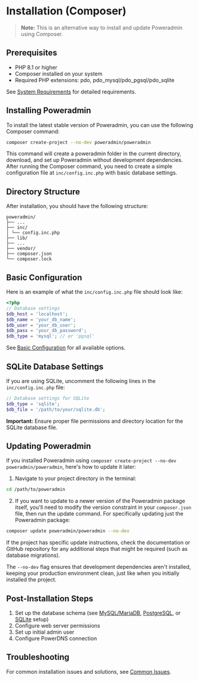 # Installation (Composer)

> **Note:** This is an alternative way to install and update Poweradmin using Composer.

## Prerequisites

- PHP 8.1 or higher
- Composer installed on your system
- Required PHP extensions: pdo, pdo_mysql/pdo_pgsql/pdo_sqlite

See [System Requirements](../getting-started/requirements.md) for detailed requirements.

## Installing Poweradmin

To install the latest stable version of Poweradmin, you can use the following Composer command:

```sh
composer create-project --no-dev poweradmin/poweradmin
```

This command will create a poweradmin folder in the current directory, download, and set up Poweradmin without
development dependencies. After running the Composer command, you need to create a simple configuration file at
`inc/config.inc.php` with basic database settings.

## Directory Structure

After installation, you should have the following structure:

```
poweradmin/
├── ...
├── inc/
│ └── config.inc.php
├── lib/
├── ...
├── vendor/
├── composer.json
└── composer.lock
```

## Basic Configuration

Here is an example of what the `inc/config.inc.php` file should look like:

```php
<?php
// Database settings
$db_host = 'localhost';
$db_name = 'your_db_name';
$db_user = 'your_db_user';
$db_pass = 'your_db_password';
$db_type = 'mysql'; // or 'pgsql'
```

See [Basic Configuration](../configuration/basic.md) for all available options.

## SQLite Database Settings

If you are using SQLite, uncomment the following lines in the `inc/config.inc.php` file:

```php
// Database settings for SQLite
$db_type = 'sqlite';
$db_file = '/path/to/your/sqlite.db';
```

**Important:** Ensure proper file permissions and directory location for the SQLite database file.

## Updating Poweradmin

If you installed Poweradmin using `composer create-project --no-dev poweradmin/poweradmin`, here's how to update it
later:

1. Navigate to your project directory in the terminal:

```sh
cd /path/to/poweradmin
```

2. If you want to update to a newer version of the Poweradmin package itself, you'll need to modify the version
   constraint in your `composer.json` file, then run the update command. For specifically updating just the Poweradmin
   package:

```sh
composer update poweradmin/poweradmin --no-dev
```

If the project has specific update instructions, check the documentation or GitHub repository for any additional steps
that might be required (such as database migrations).

The `--no-dev` flag ensures that development dependencies aren't installed, keeping your production environment clean,
just like when you initially installed the project.

## Post-Installation Steps

1. Set up the database schema (see [MySQL/MariaDB](../database/mysql.md), [PostgreSQL](../database/postgresql.md), or [SQLite](../database/sqlite.md) setup)
2. Configure web server permissions
3. Set up initial admin user
4. Configure PowerDNS connection

## Troubleshooting

For common installation issues and solutions, see [Common Issues](../troubleshooting/common-issues.md).